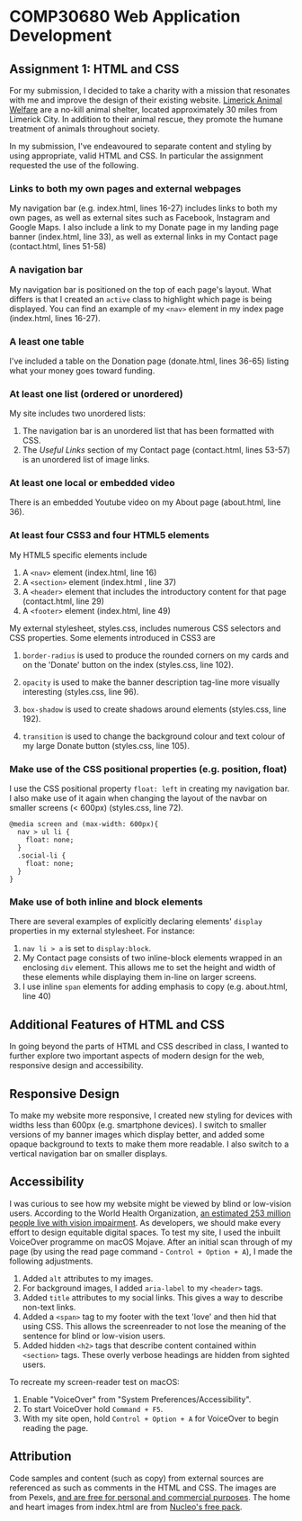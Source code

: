 # COMP30680 Web Application Development 
## Assignment 1: HTML and CSS

For my submission, I decided to take a charity with a mission that resonates with me and improve the design of their existing website. [Limerick Animal Welfare](http://www.limerickanimalwelfare.ie/) are a no-kill animal shelter, located approximately 30 miles from Limerick City. In addition to their animal rescue, they promote the humane treatment of animals throughout society.

In my submission, I've endeavoured to separate content and styling by using appropriate, valid HTML and CSS. In particular the assignment requested the use of the following.

### Links to both my own pages and external webpages

My navigation bar (e.g. index.html, lines 16-27) includes links to both my own pages, as well as external sites such as Facebook, Instagram and Google Maps. I also include a link to my Donate page in my landing page banner (index.html, line 33), as well as external links in my Contact page (contact.html, lines 51-58)

### A navigation bar

My navigation bar is positioned on the top of each page's layout. What differs is that I created an `active` class to highlight which page is being displayed. You can find an example of my `<nav>` element in my index page (index.html, lines 16-27).

### A least one table

I've included a table on the Donation page (donate.html, lines 36-65) listing what your money goes toward funding.

### At least one list (ordered or unordered)

My site includes two unordered lists:
1. The navigation bar is an unordered list that has been formatted with CSS.
2. The *Useful Links* section of my Contact page (contact.html, lines 53-57) is an unordered list of image links.

### At least one local or embedded video

There is an embedded Youtube video on my About page (about.html, line 36).

### At least four CSS3 and four HTML5 elements

My HTML5 specific elements include
1. A `<nav>` element (index.html, line 16)
2. A `<section>` element (index.html , line 37)
3. A `<header>` element that includes the introductory content for that page (contact.html, line 29)
4. A `<footer>` element (index.html, line 49)

My external stylesheet, styles.css, includes numerous CSS selectors and CSS properties. Some elements introduced in CSS3 are

1. `border-radius` is used to produce the rounded corners on my cards and on the 'Donate' button on the index (styles.css, line 102).

2. `opacity` is used to make the banner description tag-line more visually interesting (styles.css, line 96).

3. `box-shadow` is used to create shadows around elements (styles.css, line 192).

4. `transition` is used to change the background colour and text colour of my large Donate button (styles.css, line 105).

### Make use of the CSS positional properties (e.g. position, float)

I use the CSS positional property `float: left` in creating my navigation bar. I also make use of it again when changing the layout of the navbar on smaller screens (< 600px) (styles.css, line 72).

```
@media screen and (max-width: 600px){
  nav > ul li {
    float: none;
  }
  .social-li {
    float: none;
  }
}
```
### Make use of both inline and block elements

There are several examples of explicitly declaring elements' `display` properties in my external stylesheet. For instance:
1. `nav li > a` is set to `display:block`.
2. My Contact page consists of two inline-block elements wrapped in an enclosing `div` element. This allows me to set the height and width of these elements while displaying them in-line on larger screens.
3. I use inline `span` elements for adding emphasis to copy (e.g. about.html, line 40)

## Additional Features of HTML and CSS

In going beyond the parts of HTML and CSS described in class, I wanted to further explore two important aspects of modern design for the web, responsive design and accessibility.

## Responsive Design

To make my website more responsive, I created new styling for devices with widths less than 600px (e.g. smartphone devices). I switch to smaller versions of my banner images which display better, and added some opaque background to texts to make them more readable. I also switch to a vertical navigation bar on smaller displays.

## Accessibility

I was curious to see how my website might be viewed by blind or low-vision users. According to the World Health Organization, [an estimated 253 million people live with vision impairment](http://www.who.int/news-room/fact-sheets/detail/blindness-and-visual-impairment). As developers, we should make every effort to design equitable digital spaces. To test my site, I used the inbuilt VoiceOver programme on macOS Mojave. After an initial scan through of my page (by using the read page command - `Control + Option + A`), I made the following adjustments.

1. Added `alt` attributes to my images.
2. For background images, I added `aria-label` to my `<header>` tags.
3. Added `title` attributes to my social links. This gives a way to describe non-text links.
4. Added a `<span>` tag to my footer with the text 'love' and then hid that using CSS. This allows the screenreader to not lose the meaning of the sentence for blind or low-vision users.
5. Added hidden `<h2>` tags that describe content contained within `<section>` tags. These overly verbose headings are hidden from sighted users.

To recreate my screen-reader test on macOS:

1. Enable "VoiceOver" from "System Preferences/Accessibility".
2. To start VoiceOver hold `Command + F5`.
3. With my site open, hold `Control + Option + A` for VoiceOver to begin reading the page.

## Attribution

Code samples and content (such as copy) from external sources are referenced as such as comments in the HTML and CSS. The images are from Pexels, [and are free for personal and commercial purposes](https://www.pexels.com/photo-license/). The home and heart images from index.html are from [Nucleo's free pack](https://nucleoapp.com/).

